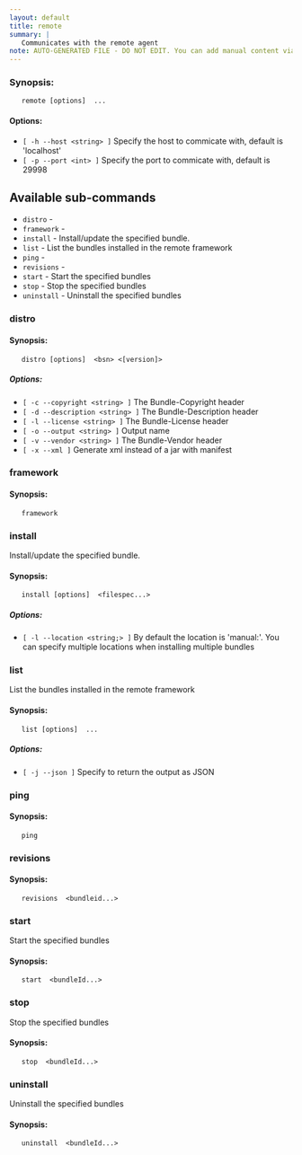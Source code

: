 ```yaml
---
layout: default
title: remote
summary: |
   Communicates with the remote agent
note: AUTO-GENERATED FILE - DO NOT EDIT. You can add manual content via same filename in _ext sub-folder. 
---
```


### Synopsis: #
	   remote [options]  ...


#### Options: #
- `[ -h --host <string> ]` Specify the host to commicate with, default is 'localhost'
- `[ -p --port <int> ]` Specify the port to commicate with, default is 29998

## Available sub-commands #
-  `distro` -   
-  `framework` -   
-  `install` - Install/update the specified bundle. 
-  `list` - List the bundles installed in the remote framework 
-  `ping` -   
-  `revisions` -   
-  `start` - Start the specified bundles 
-  `stop` - Stop the specified bundles 
-  `uninstall` - Uninstall the specified bundles 

### distro #
#### Synopsis: #
	   distro [options]  <bsn> <[version]>

##### Options: #
- `[ -c --copyright <string> ]` The Bundle-Copyright header
- `[ -d --description <string> ]` The Bundle-Description header
- `[ -l --license <string> ]` The Bundle-License header
- `[ -o --output <string> ]` Output name
- `[ -v --vendor <string> ]` The Bundle-Vendor header
- `[ -x --xml ]` Generate xml instead of a jar with manifest

### framework #
#### Synopsis: #
	   framework 

### install #
Install/update the specified bundle.

#### Synopsis: #
	   install [options]  <filespec...>

##### Options: #
- `[ -l --location <string;> ]` By default the location is 'manual:<bsn>'. You can specify multiple locations when installing multiple bundles

### list #
List the bundles installed in the remote framework

#### Synopsis: #
	   list [options]  ...


##### Options: #
- `[ -j --json ]` Specify to return the output as JSON

### ping #
#### Synopsis: #
	   ping 

### revisions #
#### Synopsis: #
	   revisions  <bundleid...>

### start #
Start the specified bundles

#### Synopsis: #
	   start  <bundleId...>

### stop #
Stop the specified bundles

#### Synopsis: #
	   stop  <bundleId...>

### uninstall #
Uninstall the specified bundles

#### Synopsis: #
	   uninstall  <bundleId...>

